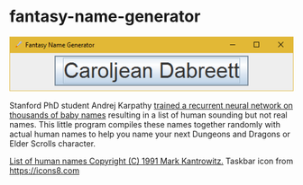 # fantasy-name-generator

![This is what this looks like.](https://github.com/mattdelsordo/fantasy-name-generator/blob/master/example.png?raw=true)

Stanford PhD student Andrej Karpathy [trained a recurrent neural network on thousands of baby names](http://karpathy.github.io/2015/05/21/rnn-effectiveness/) resulting in a list of human sounding but not real names. This little program compiles these names together randomly with actual human names to help you name your next Dungeons and Dragons or Elder Scrolls character.

[List of human names Copyright (C) 1991 Mark Kantrowitz.](http://www.cs.cmu.edu/afs/cs/project/ai-repository/ai/areas/nlp/corpora/names/)
Taskbar icon from https://icons8.com
